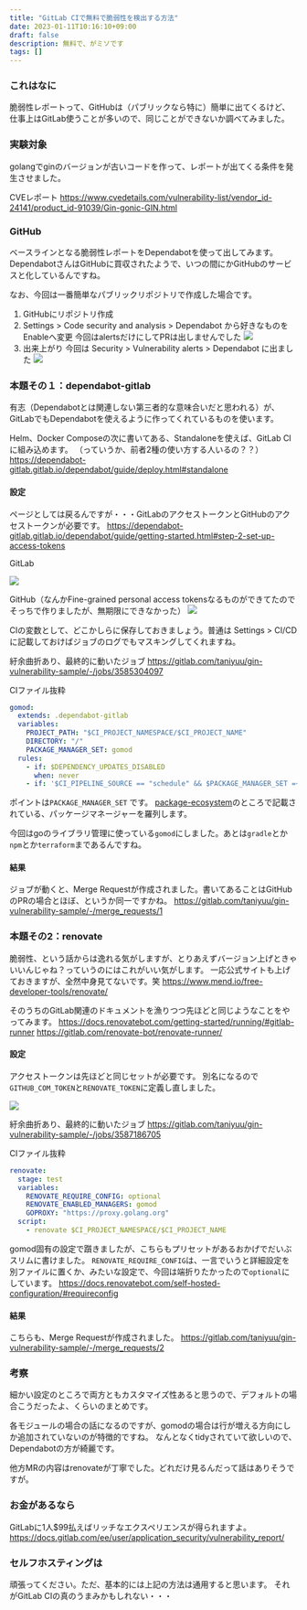 ```yaml
---
title: "GitLab CIで無料で脆弱性を検出する方法"
date: 2023-01-11T10:16:10+09:00
draft: false
description: 無料で、がミソです
tags: []
---
```


### これはなに
脆弱性レポートって、GitHubは（パブリックなら特に）簡単に出てくるけど、
仕事上はGitLab使うことが多いので、同じことができないか調べてみました。


### 実験対象
golangでginのバージョンが古いコードを作って、レポートが出てくる条件を発生させました。

CVEレポート
https://www.cvedetails.com/vulnerability-list/vendor_id-24141/product_id-91039/Gin-gonic-GIN.html


### GitHub

ベースラインとなる脆弱性レポートをDependabotを使って出してみます。
DependabotさんはGitHubに買収されたようで、いつの間にかGitHubのサービスと化しているんですね。

なお、今回は一番簡単なパブリックリポジトリで作成した場合です。

1. GitHubにリポジトリ作成
1. Settings > Code security and analysis > Dependabot から好きなものをEnableへ変更 今回はalertsだけにしてPRは出しませんでした ![](./github-settings.jpg)
1. 出来上がり 今回は Security > Vulnerability alerts > Dependabot に出ました ![](./github.jpg)


### 本題その１：dependabot-gitlab
有志（Dependabotとは関連しない第三者的な意味合いだと思われる）が、GitLabでもDependabotを使えるように作ってくれているものを使います。

Helm、Docker Composeの次に書いてある、Standaloneを使えば、GitLab CIに組み込めます。
（っていうか、前者2種の使い方する人いるの？？）
https://dependabot-gitlab.gitlab.io/dependabot/guide/deploy.html#standalone

#### 設定

ページとしては戻るんですが・・・GitLabのアクセストークンとGitHubのアクセストークンが必要です。
https://dependabot-gitlab.gitlab.io/dependabot/guide/getting-started.html#step-2-set-up-access-tokens

GitLab

![](./gitlab-pat.jpg)

GitHub（なんかFine-grained personal access tokensなるものができてたのでそっちで作りましたが、無期限にできなかった）
![](./github-pat.jpg)

CIの変数として、どこかしらに保存しておきましょう。普通は Settings > CI/CDに記載しておけばジョブのログでもマスキングしてくれますね。

紆余曲折あり、最終的に動いたジョブ
https://gitlab.com/taniyuu/gin-vulnerability-sample/-/jobs/3585304097

CIファイル抜粋
```yaml
gomod:
  extends: .dependabot-gitlab
  variables:
    PROJECT_PATH: "$CI_PROJECT_NAMESPACE/$CI_PROJECT_NAME"
    DIRECTORY: "/"
    PACKAGE_MANAGER_SET: gomod
  rules:
    - if: $DEPENDENCY_UPDATES_DISABLED
      when: never
    - if: '$CI_PIPELINE_SOURCE == "schedule" && $PACKAGE_MANAGER_SET =~ /\bgomod\b/'
```

ポイントは`PACKAGE_MANAGER_SET` です。
[package-ecosystem](https://docs.github.com/en/code-security/dependabot/dependabot-version-updates/configuration-options-for-the-dependabot.yml-file#package-ecosystem)のところで記載されている、パッケージマネージャーを羅列します。

今回はgoのライブラリ管理に使っている`gomod`にしました。あとは`gradle`とか`npm`とか`terraform`まであるんですね。

#### 結果

ジョブが動くと、Merge Requestが作成されました。書いてあることはGitHubのPRの場合とほぼ、というか同一ですかね。
https://gitlab.com/taniyuu/gin-vulnerability-sample/-/merge_requests/1


### 本題その2：renovate

脆弱性、という話からは逸れる気がしますが、とりあえずバージョン上げときゃいいんじゃね？っていうのにはこれがいい気がします。
一応公式サイトも上げておきますが、全然中身見てないです。笑
https://www.mend.io/free-developer-tools/renovate/

そのうちのGitLab関連のドキュメントを漁りつつ先ほどと同じようなことをやってみます。
https://docs.renovatebot.com/getting-started/running/#gitlab-runner
https://gitlab.com/renovate-bot/renovate-runner/



#### 設定
アクセストークンは先ほどと同じセットが必要です。
別名になるので`GITHUB_COM_TOKEN`と`RENOVATE_TOKEN`に定義し直しました。

![](./gitlab-variable-renovate.jpg)

紆余曲折あり、最終的に動いたジョブ
https://gitlab.com/taniyuu/gin-vulnerability-sample/-/jobs/3587186705

CIファイル抜粋
```yaml
renovate:
  stage: test
  variables:
    RENOVATE_REQUIRE_CONFIG: optional
    RENOVATE_ENABLED_MANAGERS: gomod
    GOPROXY: "https://proxy.golang.org"
  script:
    - renovate $CI_PROJECT_NAMESPACE/$CI_PROJECT_NAME
```

gomod固有の設定で躓きましたが、こちらもプリセットがあるおかげでだいぶスリムに書けました。
`RENOVATE_REQUIRE_CONFIG`は、一言でいうと詳細設定を別ファイルに置くか、みたいな設定で、今回は端折りたかったので`optional`にしています。
https://docs.renovatebot.com/self-hosted-configuration/#requireconfig

#### 結果

こちらも、Merge Requestが作成されました。
https://gitlab.com/taniyuu/gin-vulnerability-sample/-/merge_requests/2

### 考察

細かい設定のところで両方ともカスタマイズ性あると思うので、デフォルトの場合こうだったよ、くらいのまとめです。

各モジュールの場合の話になるのですが、gomodの場合は行が増える方向にしか追加されていないのが特徴的ですね。
なんとなくtidyされていて欲しいので、Dependabotの方が綺麗です。

他方MRの内容はrenovateが丁寧でした。どれだけ見るんだって話はありそうですが。


### お金があるなら
GitLabに1人$99払えばリッチなエクスペリエンスが得られますよ。
https://docs.gitlab.com/ee/user/application_security/vulnerability_report/

### セルフホスティングは
頑張ってください。ただ、基本的には上記の方法は通用すると思います。
それがGitLab CIの真のうまみかもしれない・・・
